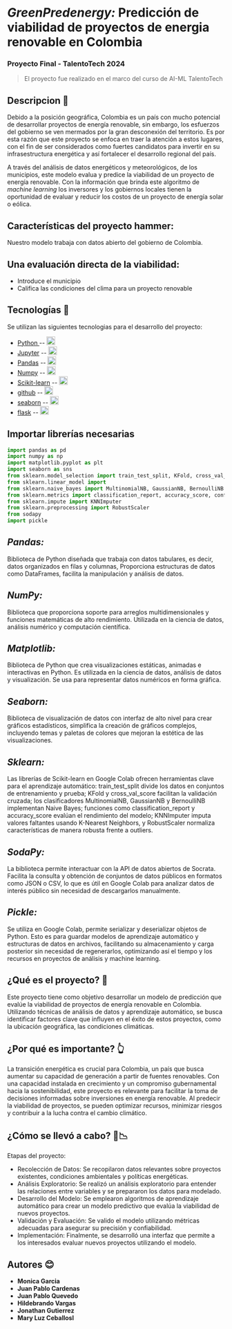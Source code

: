 # ***GreenPredenergy:*** **Predicción de viabilidad de proyectos de energia renovable en Colombia**
### Proyecto Final - TalentoTech 2024

> El proyecto fue realizado en el marco del curso de AI-ML TalentoTech

## **Descripcion** 🚀
Debido a la posición geográfica, Colombia es un país con mucho potencial de desarrollar proyectos de energía renovable, sin embargo, los esfuerzos del gobierno se ven mermados por la gran desconexión del territorio. Es por esta razón que este proyecto se enfoca en traer la atención a estos lugares, con el fin de ser considerados como fuertes candidatos para invertir en su infrasestructura energética y así fortalecer el desarrollo regional del país.

A través del análisis de datos energéticos y meteorológicos, de los municipios, este modelo evalua y predice la viabilidad de un proyecto de energía renovable. Con la información que brinda este algoritmo de _machine learning_ los inversores y los gobiernos locales tienen la oportunidad de evaluar y reducir los costos de un proyecto de energía solar o eólica. 

## **Características del proyecto** hammer: 
Nuestro modelo trabaja con datos abierto del gobierno de Colombia. 

## **Una evaluación directa de la viabilidad:**
* Introduce el municipio
* Califica las condiciones del clima para un proyecto renovable

## **Tecnologías** 📗
Se utilizan las siguientes tecnologias para el desarrollo del proyecto:

* [ Python ](https://www.python.org/) -- <img height="20" src="https://cdn.simpleicons.org/python?viewbox=auto" />
* [Jupyter](https://jupyter.org/) -- <img height="20" src="https://cdn.simpleicons.org/jupyter?viewbox=auto" />
* [Pandas](https://pandas.pydata.org/) -- <img height="20" src="https://cdn.simpleicons.org/pandas?viewbox=auto" />
* [Numpy](https://numpy.org/) -- <img height="20" src="https://cdn.simpleicons.org/numpy?viewbox=auto" />
* [Scikit-learn](https://scikit-learn.org/stable/) -- <img height="20" src="https://cdn.simpleicons.org/scikitlearn?viewbox=auto" />
* [github](https://github.com) -- <img height="20" src="https://cdn.simpleicons.org/github?viewbox=auto" />
* [seaborn](https://seaborn.pydata.org/) -- <img height="20" src="https://seaborn.pydata.org/_images/logo-mark-lightbg.svg?viewbox=auto" />
* [flask](https://flask.palletsprojects.com/en/2.0.x/) -- <img height="20" src="https://cdn.simpleicons.org/flask?viewbox=auto" />



## **Importar librerías necesarias** <a name="Importar librerías necesarias"></a>

```python
import pandas as pd
import numpy as np
import matplotlib.pyplot as plt
import seaborn as sns
from sklearn.model_selection import train_test_split, KFold, cross_val_score
from sklearn.linear_model import
from sklearn.naive_bayes import MultinomialNB, GaussianNB, BernoulliNB
from sklearn.metrics import classification_report, accuracy_score, confusion_matrix, auc, roc_curve, roc_auc_score
from sklearn.impute import KNNImputer
from sklearn.preprocessing import RobustScaler
from sodapy
import pickle
```
## *Pandas:* 
Biblioteca de Python diseñada que trabaja con datos tabulares, es decir, datos organizados en filas y columnas, Proporciona estructuras de datos como DataFrames, facilita la manipulación y análisis de datos.
## *NumPy:*
Biblioteca que proporciona soporte para arreglos multidimensionales y funciones matemáticas de alto rendimiento. Utilizada en la ciencia de datos, análisis numérico y computación científica.
## *Matplotlib:* 
Biblioteca de Python que crea visualizaciones estáticas, animadas e interactivas en Python. Es utilizada en la ciencia de datos, análisis de datos y visualización. Se usa para representar datos numéricos en forma gráfica.
## *Seaborn:* 
Biblioteca de visualización de datos con  interfaz de alto nivel para crear gráficos estadísticos, simplifica la creación de gráficos complejos, incluyendo temas y paletas de colores que mejoran la estética de las visualizaciones.
## *Sklearn:*
Las librerías de Scikit-learn en Google Colab ofrecen herramientas clave para el aprendizaje automático: train_test_split divide los datos en conjuntos de entrenamiento y prueba; KFold y cross_val_score facilitan la validación cruzada; los clasificadores MultinomialNB, GaussianNB y BernoulliNB implementan Naive Bayes; funciones como classification_report y accuracy_score evalúan el rendimiento del modelo; KNNImputer imputa valores faltantes usando K-Nearest Neighbors, y RobustScaler normaliza características de manera robusta frente a outliers.
## *SodaPy:*
La biblioteca  permite interactuar con la API de datos abiertos de Socrata. Facilita la consulta y obtención de conjuntos de datos públicos en formatos como JSON o CSV, lo que es útil en Google Colab para analizar datos de interés público sin necesidad de descargarlos manualmente.
## *Pickle:*
Se utiliza en Google Colab, permite serializar y deserializar objetos de Python. Esto es para guardar modelos de aprendizaje automático y estructuras de datos en archivos, facilitando su almacenamiento y carga posterior sin necesidad de regenerarlos, optimizando así el tiempo y los recursos en proyectos de análisis y machine learning.


## **¿Qué es el proyecto?** 🤔
Este proyecto tiene como objetivo desarrollar un modelo de predicción que evalúe la viabilidad de proyectos de energía renovable en Colombia. Utilizando técnicas de análisis de datos y aprendizaje automático, se busca identificar factores clave que influyen en el éxito de estos proyectos, como la ubicación geográfica, las condiciones climáticas.

## **¿Por qué es importante?** 👆
La transición energética es crucial para Colombia, un país que busca aumentar su capacidad de generación a partir de fuentes renovables. Con una capacidad instalada en crecimiento y un compromiso gubernamental hacia la sostenibilidad, este proyecto es relevante para facilitar la toma de decisiones informadas sobre inversiones en energía renovable. Al predecir la viabilidad de proyectos, se pueden optimizar recursos, minimizar riesgos y contribuir a la lucha contra el cambio climático.

## **¿Cómo se llevó a cabo?** 📑📉
Etapas del proyecto:

* Recolección de Datos: Se recopilaron datos relevantes sobre proyectos existentes, condiciones ambientales y políticas energéticas.
* Análisis Exploratorio: Se realizó un análisis exploratorio para entender las relaciones entre variables y se prepararon los datos para modelado.
* Desarrollo del Modelo: Se emplearon algoritmos de aprendizaje automático para crear un modelo predictivo que evalúa la viabilidad de nuevos proyectos.
* Validación y Evaluación: Se valido el modelo utilizando métricas adecuadas para asegurar su precisión y confiabilidad.
* Implementación: Finalmente, se desarrolló una interfaz que permite a los interesados evaluar nuevos proyectos utilizando el modelo.










## **Autores** 😊

* **Monica Garcia**
* **Juan Pablo Cardenas**
* **Juan Pablo Quevedo**
* **Hildebrando Vargas**
* **Jonathan Gutierrez**
* **Mary Luz Ceballosl**